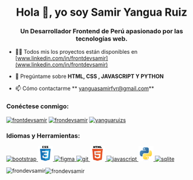 <h1 align="center">Hola 👋, yo soy Samir Yangua Ruiz</h1>
<h3 align="center">Un Desarrollador Frontend de Perú apasionado por las tecnologías web.</h3>

- 👨‍💻 Todos mis los proyectos están disponibles en [www.linkedin.com/in/frontdevsamir](www.linkedin.com/in/frontdevsamir)

- 💬 Pregúntame sobre **HTML, CSS , JAVASCRIPT Y PYTHON**

- 📫 Cómo contactarme ** yanguasamirfvr@gmail.com**

<h3 align="left">Conéctese conmigo:</h3>
<p align="left">
<a href="https://codepen.io/frontdevsamir" target="blank "><img align="center" src="https://raw.githubusercontent.com/rahuldkjain/github-profile-readme-generator/master/src/images/icons/Social/codepen.svg" alt="frontdevsamir" altura="30" anchura="40" /></a>
<a href="https://linkedin.com/in/frondevsamir" target="blank"><img align="center" src="https://raw.githubusercontent.com/rahuldkjain/github-profile-readme -generator/master/src/images/icons/Social/linked-in-alt.svg" alt="frondevsamir" height="30" width="40" /></a>
<a href="https:/ /www.hackerrank.com/yanguaruizs" target="blank"><img align="center" src="https://raw.githubusercontent.com/rahuldkjain/github-profile-readme-generator/master/src/images /icons/Social/hackerrank.svg" alt="yanguaruizs" height="30" width="40" /></a>
</p>

<h3 align="left">Idiomas y Herramientas:</h3>
<p align="left"> <a href="https://getbootstrap.com" target="_blank" rel="noreferrer"> <img src="https://raw.githubusercontent.com/devicons/devicon /master/icons/bootstrap/bootstrap-plain-wordmark.svg" alt="bootstrap" width="40" height="40"/> </a> <a href="https://www.w3schools.com /css/" target="_blank" rel="noreferrer"> <img src="https://raw.githubusercontent.com/devicons/devicon/master/icons/css3/css3-original-wordmark.svg" alt= "css3" width="40" height="40"/> </a> <a href="https://www.figma.com/" target="_blank" rel="noreferrer"> <img src="https://www.vectorlogo.zone/logos/figma/figma-icon.svg" alt="figma" width="40" height="40"/> </a> <a href=" https://git-scm.com/" target="_blank" rel="noreferrer"> <img src="https://www.vectorlogo.zone/logos/git-scm/git-scm-icon.svg " alt="git" ancho="40" altura="40"/> </a> <a href="https://www.w3.org/html/" target="_blank" rel="noreferrer" > <img src="https://raw.githubusercontent.com/devicons/devicon/master/icons/html5/html5-original-wordmark.svg" alt="html5" width="40" height="40"/ > </a> <a href="https://desarrollador.mozilla.org/en-US/docs/Web/JavaScript" target="_blank" rel="noreferrer"> <img src="https://raw.githubusercontent.com/devicons/devicon/master/icons/javascript/ javascript-original.svg" alt="javascript" width="40" height="40"/> </a> <a href="https://www.python.org" target="_blank" rel=" noreferrer"> <img src="https://raw.githubusercontent.com/devicons/devicon/master/icons/python/python-original.svg" alt="python" width="40" height="40"/ > </a> <a href="https://www.sqlite.org/" target="_blank" rel="noreferrer"> <img src="https://www.vectorlogo.zone/logos/sqlite/sqlite-icon.svg" alt="sqlite" width="40" height="40"/> </a> </p>

<p><img align="left" src="https://github-readme-stats.vercel.app/api/top-langs?username=frondevsamir&show_icons=true&locale=en&layout=compact" alt="frondevsamir" /> </p>

<p> <img align="center" src="https://github-readme-stats.vercel.app/api?username=frondevsamir&show_icons=true&locale=en" alt="frondevsamir" /> </p>
